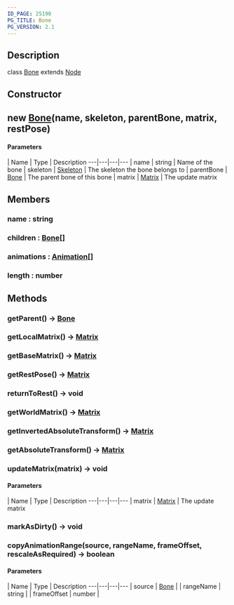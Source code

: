 ```yaml
---
ID_PAGE: 25190
PG_TITLE: Bone
PG_VERSION: 2.1
---
```

## Description

class [Bone](/classes/2.3/Bone) extends [Node](/classes/2.3/Node)



## Constructor

##  new [Bone](/classes/2.3/Bone)(name, skeleton, parentBone, matrix, restPose)



#### Parameters
 | Name | Type | Description
---|---|---|---
 | name | string |   Name of the bone
 | skeleton | [Skeleton](/classes/2.3/Skeleton) |   The skeleton the bone belongs to
 | parentBone | [Bone](/classes/2.3/Bone) |   The parent bone of this bone
 | matrix | [Matrix](/classes/2.3/Matrix) |   The update matrix
## Members

### name : string



### children : [Bone](/classes/2.3/Bone)[]



### animations : [Animation](/classes/2.3/Animation)[]



### length : number



## Methods

### getParent() &rarr; [Bone](/classes/2.3/Bone)


### getLocalMatrix() &rarr; [Matrix](/classes/2.3/Matrix)


### getBaseMatrix() &rarr; [Matrix](/classes/2.3/Matrix)


### getRestPose() &rarr; [Matrix](/classes/2.3/Matrix)


### returnToRest() &rarr; void


### getWorldMatrix() &rarr; [Matrix](/classes/2.3/Matrix)


### getInvertedAbsoluteTransform() &rarr; [Matrix](/classes/2.3/Matrix)


### getAbsoluteTransform() &rarr; [Matrix](/classes/2.3/Matrix)


### updateMatrix(matrix) &rarr; void



#### Parameters
 | Name | Type | Description
---|---|---|---
 | matrix | [Matrix](/classes/2.3/Matrix) |   The update matrix

### markAsDirty() &rarr; void


### copyAnimationRange(source, rangeName, frameOffset, rescaleAsRequired) &rarr; boolean



#### Parameters
 | Name | Type | Description
---|---|---|---
 | source | [Bone](/classes/2.3/Bone) | 
 | rangeName | string | 
 | frameOffset | number | 
